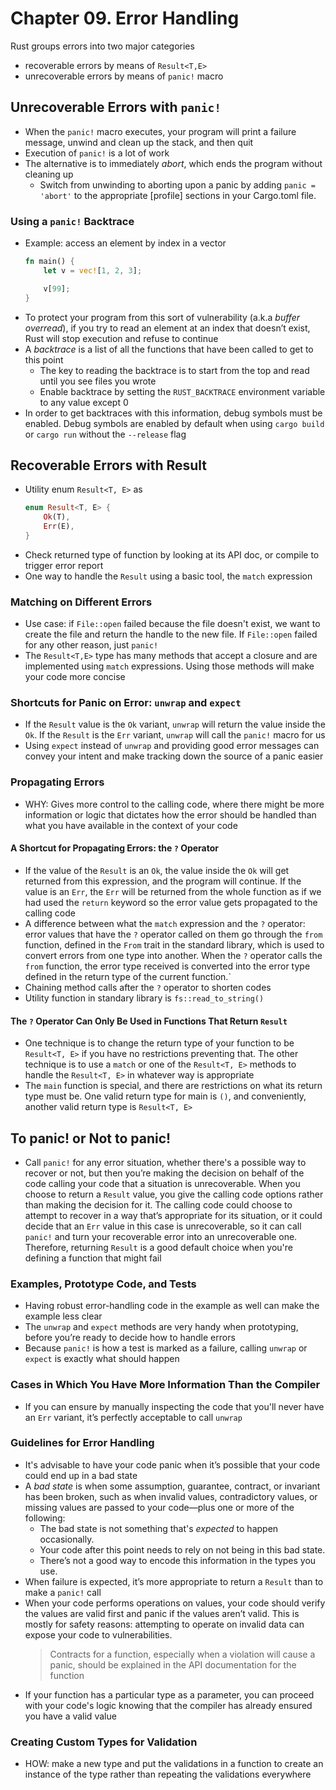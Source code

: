 # Chapter 09. Error Handling

Rust groups errors into two major categories
- recoverable errors by means of `Result<T,E>`
- unrecoverable errors by means of `panic!` macro

## Unrecoverable Errors with `panic!`
- When the `panic!` macro executes, your program will print a failure message, unwind and clean up the stack, and then quit
- Execution of `panic!` is a lot of work
- The alternative is to immediately *abort*, which ends the program without cleaning up
    - Switch from unwinding to aborting upon a panic by adding `panic = 'abort'` to the appropriate [profile] sections in your Cargo.toml file.
### Using a `panic!` Backtrace
- Example: access an element by index in a vector
    ```rust
    fn main() {
        let v = vec![1, 2, 3];

        v[99];
    }
    ```
- To protect your program from this sort of vulnerability (a.k.a *buffer overread*), if you try to read an element at an index that doesn’t exist, Rust will stop execution and refuse to continue
- A *backtrace* is a list of all the functions that have been called to get to this point
    - The key to reading the backtrace is to start from the top and read until you see files you wrote
    - Enable backtrace by setting the `RUST_BACKTRACE` environment variable to any value except 0
- In order to get backtraces with this information, debug symbols must be enabled. Debug symbols are enabled by default when using `cargo build` or `cargo run` without the `--release` flag
## Recoverable Errors with Result 
- Utility enum `Result<T, E>` as 
    ```rust
    enum Result<T, E> {
        Ok(T),
        Err(E),
    }
    ```
- Check returned type of function by looking at its API doc, or compile to trigger error report
- One way to handle the `Result` using a basic tool, the `match` expression
    
### Matching on Different Errors
- Use case: if `File::open` failed because the file doesn't exist, we want to create the file and return the handle to the new file. If `File::open` failed for any other reason, just `panic!`
- The `Result<T,E>` type has many methods that accept a closure and are implemented using `match` expressions. Using those methods will make your code more concise
### Shortcuts for Panic on Error: `unwrap` and `expect`
- If the `Result` value is the `Ok` variant, `unwrap` will return the value inside the `Ok`. If the `Result` is the `Err` variant, `unwrap` will call the `panic!` macro for us
- Using `expect` instead of `unwrap` and providing good error messages can convey your intent and make tracking down the source of a panic easier
### Propagating Errors
- WHY: Gives more control to the calling code, where there might be more information or logic that dictates how the error should be handled than what you have available in the context of your code
#### A Shortcut for Propagating Errors: the `?` Operator
- If the value of the `Result` is an `Ok`, the value inside the `Ok` will get returned from this expression, and the program will continue. If the value is an `Err`, the `Err` will be returned from the whole function as if we had used the `return` keyword so the error value gets propagated to the calling code
- A difference between what the `match` expression and
the `?` operator: error values that have the `?` operator called on them go
through the `from` function, defined in the `From` trait in the standard
library, which is used to convert errors from one type into another. When the
`?` operator calls the `from` function, the error type received is converted
into the error type defined in the return type of the current function.`
- Chaining method calls after the `?` operator to shorten codes
- Utility function in standary library is `fs::read_to_string()`
#### The `?` Operator Can Only Be Used in Functions That Return `Result`
- One technique is to change the return type of your function to be `Result<T, E>` if you have no restrictions preventing that. The other technique is to use
a `match` or one of the `Result<T, E>` methods to handle the `Result<T, E>` in
whatever way is appropriate
- The `main` function is special, and there are restrictions on what its return
type must be. One valid return type for main is `()`, and conveniently, another
valid return type is `Result<T, E>`
## To panic! or Not to panic!
- Call `panic!` for any error situation, whether there's a possible way to recover or not, but
then you’re making the decision on behalf of the code calling your code that a
situation is unrecoverable. When you choose to return a `Result` value, you
give the calling code options rather than making the decision for it. The
calling code could choose to attempt to recover in a way that’s appropriate for
its situation, or it could decide that an `Err` value in this case is
unrecoverable, so it can call `panic!` and turn your recoverable error into an
unrecoverable one. Therefore, returning `Result` is a good default choice when
you're defining a function that might fail
### Examples, Prototype Code, and Tests
- Having robust error-handling code in the example as well can make the example less clear
- The `unwrap` and `expect` methods are very handy when prototyping, before you’re ready to decide how to handle errors
- Because `panic!` is how a test is marked as a failure, calling `unwrap` or `expect` is exactly what should happen
### Cases in Which You Have More Information Than the Compiler
- If you can ensure by manually inspecting the code that you'll never
have an `Err` variant, it’s perfectly acceptable to call `unwrap`
### Guidelines for Error Handling
- It's advisable to have your code panic when it’s possible that your code
could end up in a bad state
- A *bad state* is when some
assumption, guarantee, contract, or invariant has been broken, such as when
invalid values, contradictory values, or missing values are passed to your
code—plus one or more of the following:
    * The bad state is not something that's *expected* to happen occasionally.
    * Your code after this point needs to rely on not being in this bad state.
    * There’s not a good way to encode this information in the types you use.
- When failure is expected, it’s more appropriate to return a `Result`
than to make a `panic!` call
- When your code performs operations on values, your code should verify the
values are valid first and panic if the values aren’t valid. This is mostly for
safety reasons: attempting to operate on invalid data can expose your code to
vulnerabilities.
    > Contracts for a function, especially when a violation will cause a panic, should be explained in the API documentation for the function
- If your function has a particular type as a parameter, you can proceed with your code's logic
knowing that the compiler has already ensured you have a valid value

### Creating Custom Types for Validation
- HOW: make a new type and put the validations in a function to create
an instance of the type rather than repeating the validations everywhere